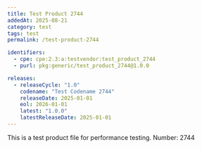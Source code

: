 ```yaml
---
title: Test Product 2744
addedAt: 2025-08-21
category: test
tags: test
permalink: /test-product-2744

identifiers:
  - cpe: cpe:2.3:a:testvendor:test_product_2744
  - purl: pkg:generic/test_product_2744@1.0.0

releases:
  - releaseCycle: "1.0"
    codename: "Test Codename 2744"
    releaseDate: 2025-01-01
    eol: 2026-01-01
    latest: "1.0.0"
    latestReleaseDate: 2025-01-01
---
```


This is a test product file for performance testing. Number: 2744
